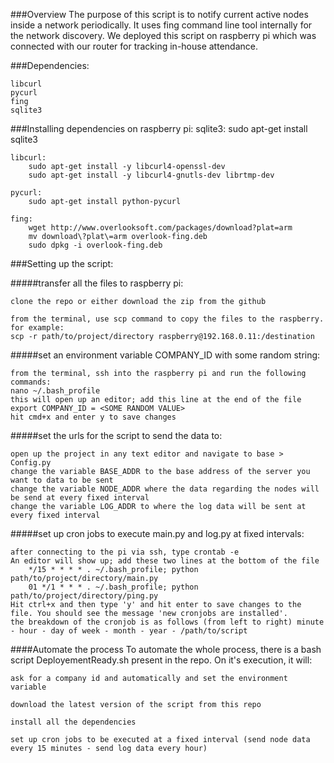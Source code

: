 ###Overview
The purpose of this script is to notify current active nodes inside a network periodically. It uses fing command line tool internally for the network discovery. We deployed this script on raspberry pi which was connected with our router for tracking in-house attendance.

###Dependencies:

    libcurl
    pycurl
    fing
    sqlite3

###Installing dependencies on raspberry pi:
    sqlite3:
        sudo apt-get install sqlite3
    
    libcurl:
        sudo apt-get install -y libcurl4-openssl-dev
        sudo apt-get install -y libcurl4-gnutls-dev librtmp-dev
    
    pycurl:
        sudo apt-get install python-pycurl
    
    fing:
        wget http://www.overlooksoft.com/packages/download?plat=arm
        mv download\?plat\=arm overlook-fing.deb
        sudo dpkg -i overlook-fing.deb
    
    
###Setting up the script:

#####transfer all the files to raspberry pi:

    clone the repo or either download the zip from the github
    
    from the terminal, use scp command to copy the files to the raspberry. for example:
    scp -r path/to/project/directory raspberry@192.168.0.11:/destination

#####set an environment variable COMPANY_ID with some random string:

    from the terminal, ssh into the raspberry pi and run the following commands:
    nano ~/.bash_profile
    this will open up an editor; add this line at the end of the file
    export COMPANY_ID = <SOME RANDOM VALUE>
    hit cmd+x and enter y to save changes
    
#####set the urls for the script to send the data to:

    open up the project in any text editor and navigate to base > Config.py
    change the variable BASE_ADDR to the base address of the server you want to data to be sent
    change the variable NODE_ADDR where the data regarding the nodes will be send at every fixed interval
    change the variable LOG_ADDR to where the log data will be sent at every fixed interval
    
#####set up cron jobs to execute main.py and log.py at fixed intervals:

    after connecting to the pi via ssh, type crontab -e
    An editor will show up; add these two lines at the bottom of the file
        */15 * * * * . ~/.bash_profile; python path/to/project/directory/main.py
        01 */1 * * * . ~/.bash_profile; python path/to/project/directory/ping.py
    Hit ctrl+x and then type 'y' and hit enter to save changes to the file. You should see the message 'new cronjobs are installed'.
    the breakdown of the cronjob is as follows (from left to right) minute - hour - day of week - month - year - /path/to/script

####Automate the process
To automate the whole process, there is a bash script DeployementReady.sh present in the repo. On it's execution, it will: 

    ask for a company id and automatically and set the environment variable
    
    download the latest version of the script from this repo
    
    install all the dependencies
    
    set up cron jobs to be executed at a fixed interval (send node data every 15 minutes - send log data every hour)
    
    

